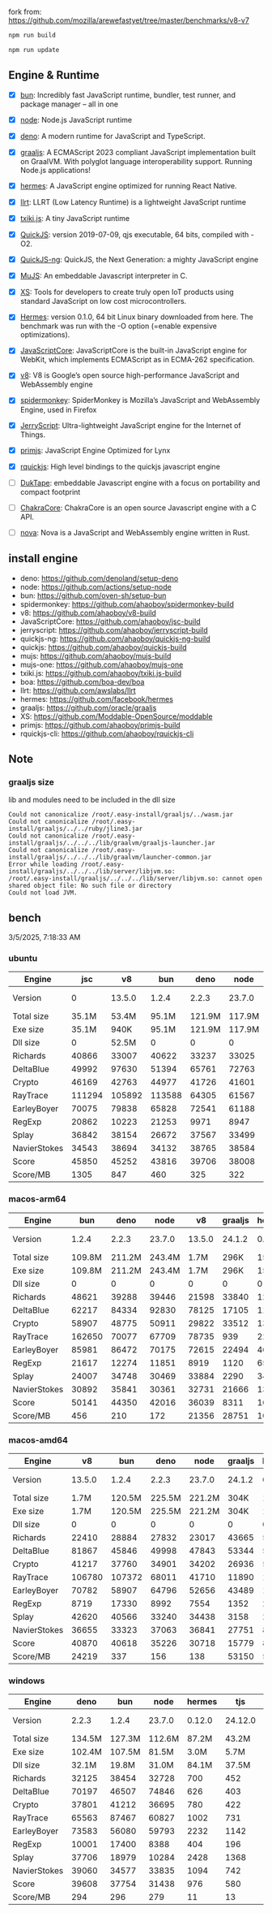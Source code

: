 fork from: https://github.com/mozilla/arewefastyet/tree/master/benchmarks/v8-v7

```bash
npm run build

npm run update
```

## Engine & Runtime

- [x] [bun](https://github.com/oven-sh/bun): Incredibly fast JavaScript runtime, bundler, test runner, and package manager – all in one
- [x] [node](https://github.com/nodejs/node): Node.js JavaScript runtime
- [x] [deno](https://github.com/denoland/deno): A modern runtime for JavaScript and TypeScript.
- [x] [graaljs](https://github.com/oracle/graaljs): A ECMAScript 2023 compliant JavaScript implementation built on GraalVM. With polyglot language interoperability support. Running Node.js applications!
- [x] [hermes](https://github.com/facebook/hermes): A JavaScript engine optimized for running React Native.
- [x] [llrt](https://github.com/awslabs/llrt): LLRT (Low Latency Runtime) is a lightweight JavaScript runtime
- [x] [txiki.js](https://github.com/saghul/txiki.js): A tiny JavaScript runtime
- [x] [QuickJS](https://bellard.org/quickjs/): version 2019-07-09, qjs executable, 64 bits, compiled with -O2.
- [x] [QuickJS-ng](https://github.com/quickjs-ng/quickjs): QuickJS, the Next Generation: a mighty JavaScript engine
- [x] [MuJS](https://github.com/ccxvii/mujs): An embeddable Javascript interpreter in C.
- [x] [XS](https://github.com/Moddable-OpenSource/moddable): Tools for developers to create truly open IoT products using standard JavaScript on low cost microcontrollers.
- [x] [Hermes](https://github.com/facebook/hermes): version 0.1.0, 64 bit Linux binary downloaded from here. The benchmark was run with the -O option (=enable expensive optimizations).
- [x] [JavaScriptCore](https://github.com/WebKit/webkit/tree/main/Source/JavaScriptCore): JavaScriptCore is the built-in JavaScript engine for WebKit, which implements ​ECMAScript as in ​ECMA-262 specification.
- [x] [v8](https://v8.dev/): V8 is Google’s open source high-performance JavaScript and WebAssembly engine
- [x] [spidermonkey](https://spidermonkey.dev/): SpiderMonkey is Mozilla’s JavaScript and WebAssembly Engine, used in Firefox
- [x] [JerryScript](https://github.com/jerryscript-project/jerryscript): Ultra-lightweight JavaScript engine for the Internet of Things.
- [x] [primjs](https://github.com/lynx-family/primjs): JavaScript Engine Optimized for Lynx
- [x] [rquickjs](https://github.com/DelSkayn/rquickjs): High level bindings to the quickjs javascript engine
- [ ] [DukTape](https://github.com/svaarala/duktape): embeddable Javascript engine with a focus on portability and compact footprint
- [ ] [ChakraCore](https://github.com/chakra-core/ChakraCore): ChakraCore is an open source Javascript engine with a C API.
- [ ] [nova](https://github.com/trynova/nova): Nova is a JavaScript and WebAssembly engine written in Rust.


## install engine

- deno: https://github.com/denoland/setup-deno
- node: https://github.com/actions/setup-node
- bun: https://github.com/oven-sh/setup-bun
- spidermonkey: https://github.com/ahaoboy/spidermonkey-build
- v8: https://github.com/ahaoboy/v8-build
- JavaScriptCore: https://github.com/ahaoboy/jsc-build
- jerryscript: https://github.com/ahaoboy/jerryscript-build
- quickjs-ng: https://github.com/ahaoboy/quickjs-ng-build
- quickjs: https://github.com/ahaoboy/quickjs-build
- mujs: https://github.com/ahaoboy/mujs-build
- mujs-one: https://github.com/ahaoboy/mujs-one
- txiki.js: https://github.com/ahaoboy/txiki.js-build
- boa: https://github.com/boa-dev/boa
- llrt: https://github.com/awslabs/llrt
- hermes: https://github.com/facebook/hermes
- graaljs: https://github.com/oracle/graaljs
- XS: https://github.com/Moddable-OpenSource/moddable
- primjs: https://github.com/ahaoboy/primjs-build
- rquickjs-cli: https://github.com/ahaoboy/rquickjs-cli

## Note

### graaljs size

lib and modules need to be included in the dll size

```
Could not canonicalize /root/.easy-install/graaljs/../wasm.jar
Could not canonicalize /root/.easy-install/graaljs/../../ruby/jline3.jar
Could not canonicalize /root/.easy-install/graaljs/../../../lib/graalvm/graaljs-launcher.jar
Could not canonicalize /root/.easy-install/graaljs/../../../lib/graalvm/launcher-common.jar
Error while loading /root/.easy-install/graaljs/../../../lib/server/libjvm.so:
/root/.easy-install/graaljs/../../../lib/server/libjvm.so: cannot open shared object file: No such file or directory
Could not load JVM.
```



## bench

3/5/2025, 7:18:33 AM

### ubuntu
| Engine | jsc | v8 | bun | deno | node | spidermonkey | graaljs | hermes | llrt | qjs | tjs | primjs | qjs(ng) | mujs | mujs(one) | xst | boa | jerry |
| --- | --- | --- | --- | --- | --- | --- | --- | --- | --- | --- | --- | --- | --- | --- | --- | --- | --- | --- |
| Version | 0 | 13.5.0 | 1.2.4 | 2.2.3 | 23.7.0 | 134.0 | 24.1.2 | 0.12.0 | 0.5.1-beta | 2024-02-14 | 24.12.0 | 0 | 0.8.0 | 1.3.5 | 0 | 16.8.1 | 0.20.0 | 3.0.0 |
| Total size | 35.1M | 53.4M | 95.1M | 121.9M | 117.9M | 296.3M | 199.7M | 36.0M | 11.9M | 4.7M | 5.2M | 860K | 2.1M | 416K | 688K | 2.2M | 27.0M | 456K |
| Exe size | 35.1M | 940K | 95.1M | 121.9M | 117.9M | 296.3M | 1.1M | 36.0M | 11.9M | 4.7M | 5.2M | 860K | 2.1M | 416K | 688K | 2.2M | 27.0M | 456K |
| Dll size | 0 | 52.5M | 0 | 0 | 0 | 0 | 198.7M | 0 | 0 | 0 | 0 | 0 | 0 | 0 | 0 | 0 | 0 | 0 |
| Richards | 40866 | 33007 | 40622 | 33237 | 33025 | 13214 | 35376 | 1132 | 797 | 694 | 707 | 550 | 632 | 227 | 251 | 85.9 | 61.1 | 270 |
| DeltaBlue | 49992 | 97630 | 51394 | 65761 | 72763 | 12986 | 27227 | 1054 | 718 | 674 | 688 | 596 | 608 | 322 | 361 | 154 | 55 | 279 |
| Crypto | 46169 | 42763 | 44977 | 41726 | 41601 | 17761 | 14448 | 1369 | 696 | 753 | 605 | 525 | 379 | 183 | 189 | 292 | 80.9 | 302 |
| RayTrace | 111294 | 105892 | 113588 | 64305 | 61567 | 27916 | 9305 | 1542 | 1171 | 917 | 1093 | 868 | 715 | 488 | 521 | 451 | 165 | 350 |
| EarleyBoyer | 70075 | 79838 | 65828 | 72541 | 61188 | 37064 | 22134 | 3379 | 1919 | 1530 | 1778 | 1344 | 1222 | 501 | 529 | 315 | 185 | 0 |
| RegExp | 20862 | 10223 | 21253 | 9971 | 8947 | 8810 | 762 | 554 | 197 | 238 | 225 | 231 | 179 | 199 | 223 | 94 | 49.3 | 0 |
| Splay | 36842 | 38154 | 26672 | 37567 | 33499 | 22573 | 2480 | 3655 | 1674 | 1768 | 1972 | 1752 | 1121 | 1276 | 805 | 377 | 226 | 0 |
| NavierStokes | 34543 | 38694 | 34132 | 38765 | 38584 | 22024 | 18476 | 1821 | 1178 | 1358 | 1020 | 934 | 962 | 487 | 485 | 727 | 171 | 0 |
| Score | 45850 | 45252 | 43816 | 39706 | 38008 | 18515 | 10001 | 1538 | 876 | 854 | 845 | 724 | 629 | 377 | 377 | 248 | 106 | 0 |
| Score/MB | 1305 | 847 | 460 | 325 | 322 | 62 | 50 | 42 | 73 | 181 | 163 | 862 | 298 | 928 | 561 | 115 | 3 | 0 |
### macos-arm64
| Engine | bun | deno | node | v8 | graaljs | hermes | tjs | llrt | qjs(ng) | qjs | mujs | primjs | xst | jerry |
| --- | --- | --- | --- | --- | --- | --- | --- | --- | --- | --- | --- | --- | --- | --- |
| Version | 1.2.4 | 2.2.3 | 23.7.0 | 13.5.0 | 24.1.2 | 0.12.0 | 24.12.0 | 0.5.1-beta | 0.8.0 | 2024-02-14 | 1.3.5 | 0 | 16.8.1 | 3.0.0 |
| Total size | 109.8M | 211.2M | 243.4M | 1.7M | 296K | 15.7M | 7.2M | 20.5M | 4.1M | 2.1M | 864K | 1.5M | 3.3M | 1.1M |
| Exe size | 109.8M | 211.2M | 243.4M | 1.7M | 296K | 15.7M | 7.2M | 20.5M | 4.1M | 2.1M | 864K | 1.5M | 3.3M | 1.1M |
| Dll size | 0 | 0 | 0 | 0 | 0 | 0 | 0 | 0 | 0 | 0 | 0 | 0 | 0 | 0 |
| Richards | 48621 | 39288 | 39446 | 21598 | 33840 | 1237 | 1342 | 1190 | 1354 | 1065 | 409 | 322 | 97.1 | 200 |
| DeltaBlue | 62217 | 84334 | 92830 | 78125 | 17105 | 1150 | 1349 | 1234 | 1248 | 1106 | 611 | 398 | 191 | 219 |
| Crypto | 58907 | 48775 | 50911 | 29822 | 33512 | 1326 | 1239 | 998 | 1231 | 1350 | 314 | 359 | 442 | 230 |
| RayTrace | 162650 | 70077 | 67709 | 78735 | 939 | 2202 | 2188 | 2073 | 1591 | 1268 | 999 | 581 | 653 | 292 |
| EarleyBoyer | 85981 | 86472 | 70175 | 72615 | 22494 | 4647 | 3351 | 3124 | 2652 | 2392 | 1084 | 930 | 405 | 0 |
| RegExp | 21617 | 12274 | 11851 | 8919 | 1120 | 650 | 318 | 314 | 279 | 289 | 320 | 209 | 295 | 0 |
| Splay | 24007 | 34748 | 30469 | 33884 | 2290 | 3419 | 3643 | 3154 | 2494 | 2526 | 982 | 1511 | 462 | 0 |
| NavierStokes | 30892 | 35841 | 30361 | 32731 | 21666 | 1329 | 2165 | 1656 | 2203 | 2582 | 728 | 557 | 1373 | 0 |
| Score | 50141 | 44350 | 42016 | 36039 | 8311 | 1658 | 1592 | 1409 | 1384 | 1318 | 611 | 507 | 377 | 0 |
| Score/MB | 456 | 210 | 172 | 21356 | 28751 | 105 | 220 | 68 | 335 | 615 | 724 | 334 | 114 | 0 |
### macos-amd64
| Engine | v8 | bun | deno | node | graaljs | hermes | tjs | llrt | qjs | qjs(ng) | primjs | xst | mujs | boa | jerry |
| --- | --- | --- | --- | --- | --- | --- | --- | --- | --- | --- | --- | --- | --- | --- | --- |
| Version | 13.5.0 | 1.2.4 | 2.2.3 | 23.7.0 | 24.1.2 | 0.12.0 | 24.12.0 | 0.5.1-beta | 2024-02-14 | 0.8.0 | 0 | 16.8.1 | 1.3.5 | 0.20.0 | 3.0.0 |
| Total size | 1.7M | 120.5M | 225.5M | 221.2M | 304K | 15.7M | 7.5M | 24.1M | 2.3M | 4.1M | 1.4M | 3.3M | 888K | 50.7M | 1.1M |
| Exe size | 1.7M | 120.5M | 225.5M | 221.2M | 304K | 15.7M | 7.5M | 24.1M | 2.3M | 4.1M | 1.4M | 3.3M | 888K | 50.7M | 1.1M |
| Dll size | 0 | 0 | 0 | 0 | 0 | 0 | 0 | 0 | 0 | 0 | 0 | 0 | 0 | 0 | 0 |
| Richards | 22410 | 28884 | 27832 | 23017 | 43665 | 501 | 488 | 425 | 448 | 473 | 259 | 93.1 | 145 | 26 | 111 |
| DeltaBlue | 81867 | 45846 | 49998 | 47843 | 53344 | 563 | 550 | 482 | 493 | 495 | 291 | 140 | 203 | 22.6 | 128 |
| Crypto | 41217 | 37760 | 34901 | 34202 | 26936 | 568 | 307 | 274 | 329 | 298 | 204 | 183 | 112 | 39.4 | 139 |
| RayTrace | 106780 | 107372 | 68011 | 41710 | 11890 | 1092 | 851 | 776 | 430 | 513 | 350 | 445 | 345 | 75.3 | 215 |
| EarleyBoyer | 70782 | 58907 | 64796 | 52656 | 43489 | 1786 | 1295 | 1208 | 810 | 906 | 604 | 318 | 416 | 85.1 | 0 |
| RegExp | 8719 | 17330 | 8992 | 7554 | 1352 | 294 | 95.2 | 93.1 | 81.4 | 82.9 | 79.1 | 130 | 105 | 23.9 | 0 |
| Splay | 42620 | 40566 | 33240 | 34438 | 3158 | 2426 | 1558 | 1487 | 938 | 878 | 745 | 307 | 422 | 144 | 0 |
| NavierStokes | 36655 | 33323 | 37063 | 36841 | 27751 | 899 | 658 | 591 | 821 | 657 | 369 | 495 | 272 | 77.2 | 0 |
| Score | 40870 | 40618 | 35226 | 30718 | 15779 | 818 | 554 | 506 | 447 | 445 | 303 | 225 | 221 | 50.1 | 0 |
| Score/MB | 24219 | 337 | 156 | 138 | 53150 | 52 | 74 | 20 | 193 | 107 | 222 | 67 | 254 | 0 | 0 |
### windows
| Engine | deno | bun | node | hermes | tjs | llrt | qjs(ng) | mujs | boa | xst |
| --- | --- | --- | --- | --- | --- | --- | --- | --- | --- | --- |
| Version | 2.2.3 | 1.2.4 | 23.7.0 | 0.12.0 | 24.12.0 | 0.5.1-beta | 0.8.0 | 1.3.5 | 0.20.0 | 0 |
| Total size | 134.5M | 127.3M | 112.6M | 87.2M | 43.2M | 41.9M | 9.0M | 7.5M | 42.4M | 5.9M |
| Exe size | 102.4M | 107.5M | 81.5M | 3.0M | 5.7M | 12.7M | 1.7M | 668K | 27.4M | 1.3M |
| Dll size | 32.1M | 19.8M | 31.0M | 84.1M | 37.5M | 29.1M | 7.3M | 6.9M | 15.0M | 4.7M |
| Richards | 32125 | 38454 | 32728 | 700 | 452 | 431 | 437 | 233 | 49.5 | 0 |
| DeltaBlue | 70197 | 46507 | 74846 | 626 | 403 | 383 | 396 | 331 | 41.7 | 0 |
| Crypto | 37801 | 41212 | 36695 | 780 | 422 | 412 | 381 | 185 | 74.6 | 0 |
| RayTrace | 65563 | 87467 | 60827 | 1002 | 731 | 604 | 580 | 471 | 133 | 0 |
| EarleyBoyer | 73583 | 56080 | 59793 | 2232 | 1142 | 1001 | 984 | 570 | 143 | 0 |
| RegExp | 10001 | 17400 | 8388 | 404 | 196 | 185 | 188 | 199 | 43.3 | 0 |
| Splay | 37706 | 18979 | 10284 | 2428 | 1368 | 1025 | 1010 | 1198 | 188 | 0 |
| NavierStokes | 39060 | 34577 | 33835 | 1094 | 742 | 710 | 682 | 514 | 166 | 0 |
| Score | 39608 | 37754 | 31438 | 976 | 580 | 522 | 514 | 383 | 89 | 0 |
| Score/MB | 294 | 296 | 279 | 11 | 13 | 12 | 57 | 50 | 2 | 0 |
